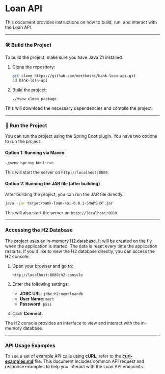 # Loan API

This document provides instructions on how to build, run, and interact with the Loan API.

---

### 🛠️ Build the Project

To build the project, make sure you have Java 21 installed.

1. Clone the repository:
    ```bash
    git clone https://github.com/mertkeski/bank-loan-api.git
    cd bank-loan-api
    ```

2. Build the project:
    ```bash
    ./mvnw clean package
    ```

This will download the necessary dependencies and compile the project.

---

### 🚀 Run the Project

You can run the project using the Spring Boot plugin. You have two options to run the project:

#### Option 1: Running via Maven

```bash
./mvnw spring-boot:run
```

This will start the server on `http://localhost:8080`.

#### Option 2: Running the JAR file (after building)

After building the project, you can run the JAR file directly.

```bash
java -jar target/bank-loan-api-0.0.1-SNAPSHOT.jar
```

This will also start the server on `http://localhost:8080`.

---

### Accessing the H2 Database

The project uses an in-memory H2 database. It will be created on the fly when the application is started. The data is reset every time the application restarts.
If you'd like to view the H2 database directly, you can access the H2 console:

1. Open your browser and go to:
    ```
    http://localhost:8080/h2-console
    ```

2. Enter the following settings:
    - **JDBC URL**: `jdbc:h2:mem:loandb`
    - **User Name**: `mert`
    - **Password**: `pass`

3. Click **Connect**.

The H2 console provides an interface to view and interact with the in-memory database.

---

### API Usage Examples

To see a set of example API calls using **cURL**, refer to the [**curl-examples.md**](./curl-examples.md) file. This document includes common API request and response examples to help you interact with the Loan API endpoints.




